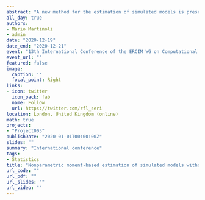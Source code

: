 ```yaml
---
abstract: "A new method for the estimation of simulated models is presented. It exploits a nonparametric sieve regression estimated through OLS to find the parameters of a simulation model producing statistics that are close to the ones obtained in real-world data. The simulation model is run for several values of the parameters, statistics are computed on each run, and the function linking the generated statistics and the associated parameters is estimated nonparametrically. Estimates of the parameters are then obtained through the previous nonparametric estimate using the real-world statistics as explanatory variables. At odds with simulated minimum-distance techniques (e.g., indirect inference and simulated method of moments), our framework does not involve any objective function, and no optimization algorithm is required. The full asymptotic theory of the estimator is explicitly and rigorously characterized, including the order of the bias, confidence intervals and hypotheses tests. The approach is evaluated through a small simulation study and the estimation of an agent-based computational model in which the evolutionary dynamics of the financial market are driven by agents with heterogeneous beliefs."
all_day: true
authors:
- Mario Martinoli
- admin
date: "2020-12-19"
date_end: "2020-12-21"
event: "13th International Conference of the ERCIM WG on Computational and Methodological Statistics"
event_url: ""
featured: false
image:
  caption: ''
  focal_point: Right
links:
- icon: twitter
  icon_pack: fab
  name: Follow
  url: https://twitter.com/rfl_seri
location: London, United Kingdom (online)
math: true
projects:
- "Project003"
publishDate: "2020-01-01T00:00:00Z"
slides: ""
summary: "International conference"
tags:
- Statistics
title: "Nonparametric moment-based estimation of simulated models without optimization"
url_code: ""
url_pdf: ""
url_slides: ""
url_video: ""
---
```

